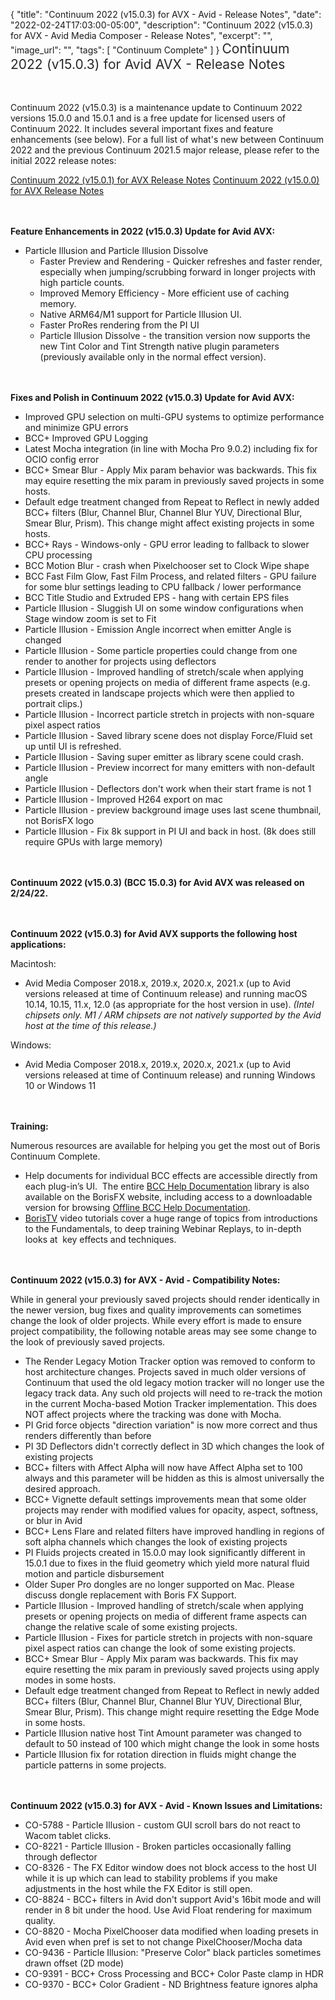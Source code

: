 {
  "title": "Continuum 2022 (v15.0.3) for AVX - Avid - Release Notes",
  "date": "2022-02-24T17:03:00-05:00",
  "description": "Continuum 2022 (v15.0.3) for AVX - Avid Media Composer - Release Notes",
  "excerpt": "",
  "image_url": "",
  "tags": [
    "Continuum Complete"
  ]
}
<span style="color: rgb(40, 40, 40); font-size: 1.5em; word-spacing: 0.5px;">Continuum 2022 (v15.0.3) for Avid AVX - Release Notes</span>

<span style="font-size: 1rem;"> </span>

Continuum 2022 (v15.0.3) is a maintenance update to Continuum 2022 versions 15.0.0 and 15.0.1 and is a free update for licensed users of Continuum 2022.  It includes several important fixes and feature enhancements (see below).  For a full list of what's new between Continuum 2022 and the previous Continuum 2021.5 major release, please refer to the initial 2022 release notes:

[Continuum 2022 (v15.0.1) for AVX Release Notes](/release-notes/continuum-2022-v15.0.1-for-avx-avid-release-notes/)
[Continuum 2022 (v15.0.0) for AVX Release Notes](/release-notes/continuum-2022-v15.0.0-for-avx-avid-release-notes/)

<span style="font-size: 1rem;"> </span>

**Feature Enhancements in 2022 (v15.0.3) Update for Avid AVX:**

* Particle Illusion and Particle Illusion Dissolve
  * Faster Preview and Rendering - Quicker refreshes and faster render, especially when jumping/scrubbing forward in longer projects with high particle counts.
  * Improved Memory Efficiency - More efficient use of caching memory.
  * Native ARM64/M1 support for Particle Illusion UI.
  * Faster ProRes rendering from the PI UI
  * Particle Illusion Dissolve - the transition version now supports the new Tint Color and Tint Strength native plugin parameters (previously available only in the normal effect version).

<span style="font-size: 1rem;"> </span>

**Fixes and Polish in Continuum 2022 (v15.0.3) Update for Avid AVX:**

* Improved GPU selection on multi-GPU systems to optimize performance and minimize GPU errors
* BCC+ Improved GPU Logging
* Latest Mocha integration (in line with Mocha Pro 9.0.2) including fix for OCIO config error
* BCC+ Smear Blur - Apply Mix param behavior was backwards.  This fix may equire resetting the mix param in previously saved projects in some hosts.
* Default edge treatment changed from Repeat to Reflect in newly added BCC+ filters (Blur, Channel Blur, Channel Blur YUV, Directional Blur, Smear Blur, Prism).  This change might affect existing projects in some hosts.
* BCC+ Rays - Windows-only - GPU error leading to fallback to slower CPU processing
* BCC Motion Blur - crash when Pixelchooser set to Clock Wipe shape
* BCC Fast Film Glow, Fast Film Process, and related filters - GPU failure for some blur settings leading to CPU fallback / lower performance
* BCC Title Studio and Extruded EPS - hang with certain EPS files
* Particle Illusion - Sluggish UI on some window configurations when Stage window zoom is set to Fit
* Particle Illusion - Emission Angle incorrect when emitter Angle is changed
* Particle Illusion - Some particle properties could change from one render to another for projects using deflectors
* Particle Illusion - Improved handling of stretch/scale when applying presets or opening projects on media of different frame aspects (e.g. presets created in landscape projects which were then applied to portrait clips.)
* Particle Illusion - Incorrect particle stretch in projects with non-square pixel aspect ratios
* Particle Illusion - Saved library scene does not display Force/Fluid set up until UI is refreshed.
* Particle Illusion - Saving super emitter as library scene could crash.
* Particle Illusion - Preview incorrect for many emitters with non-default angle
* Particle Illusion - Deflectors don't work when their start frame is not 1
* Particle Illusion - Improved H264 export on mac
* Particle Illusion - preview background image uses last scene thumbnail, not BorisFX logo
* Particle Illusion - Fix 8k support in PI UI and back in host.  (8k does still require GPUs with large memory)

<span style="font-size: 1rem;"> </span>

**Continuum 2022 (v15.0.3) (BCC 15.0.3) for Avid AVX was released on 2/24/22.**

<span style="font-size: 1rem;"> </span>

**Continuum 2022 (v15.0.3) for Avid AVX supports the following host applications:**

Macintosh:

* Avid Media Composer 2018.x, 2019.x, 2020.x, 2021.x (up to Avid versions released at time of Continuum release) and running macOS 10.14, 10.15, 11.x, 12.0 (as appropriate for the host version in use).  _(Intel chipsets only.  M1 / ARM chipsets are not natively supported by the Avid host at the time of this release.)_

Windows:

* Avid Media Composer 2018.x, 2019.x, 2020.x, 2021.x (up to Avid versions released at time of Continuum release) and running Windows 10 or Windows 11

<span style="font-size: 1rem;"> </span>

**Training:**

Numerous resources are available for helping you get the most out of Boris Continuum Complete.

* Help documents for individual BCC effects are accessible directly from each plug-in’s UI.  The entire [BCC Help Documentation](/documentation/continuum/bcc-user-guide/ "BCC Help Documentation") library is also available on the BorisFX website, including access to a downloadable version for browsing [Offline BCC Help Documentation](https://cdn.borisfx.com/borisfx/store/BCC2019Documentation.zip "Offline Downloadable BCC Help Documentation").
* [BorisTV](/videos/) video tutorials cover a huge range of topics from introductions to the Fundamentals, to deep training Webinar Replays, to in-depth looks at  key effects and techniques.

<span style="font-size: 1rem;"> </span>

**Continuum 2022 (v15.0.3) for AVX - Avid - Compatibility Notes:**

While in general your previously saved projects should render identically in the newer version, bug fixes and quality improvements can sometimes change the look of older projects. While every effort is made to ensure project compatibility, the following notable areas may see some change to the look of previously saved projects.

* The Render Legacy Motion Tracker option was removed to conform to host architecture changes.  Projects saved in much older versions of Continuum that used the old legacy motion tracker will no longer use the legacy track data.  Any such old projects will need to re-track the motion in the current Mocha-based Motion Tracker implementation.  This does NOT affect projects where the tracking was done with Mocha.
* PI Grid force objects "direction variation" is now more correct and thus renders differently than before
* PI 3D Deflectors didn't correctly deflect in 3D which changes the look of existing projects
* BCC+ filters with Affect Alpha will now have Affect Alpha set to 100 always and this parameter will be hidden as this is almost universally the desired approach.
* BCC+ Vignette default settings improvements mean that some older projects may render with modified values for opacity, aspect, softness, or blur in Avid
* BCC+ Lens Flare and related filters have improved handling in regions of soft alpha channels which changes the look of existing projects
* PI Fluids projects created in 15.0.0 may look significantly different in 15.0.1 due to fixes in the fluid geometry which yield more natural fluid motion and particle disbursement
* Older Super Pro dongles are no longer supported on Mac.  Please discuss dongle replacement with Boris FX Support.
* Particle Illusion - Improved handling of stretch/scale when applying presets or opening projects on media of different frame aspects can change the relative scale of some existing projects.
* Particle Illusion - Fixes for particle stretch in projects with non-square pixel aspect ratios can change the look of some existing projects.
* BCC+ Smear Blur - Apply Mix param was backwards.  This fix may equire resetting the mix param in previously saved projects using apply modes in some hosts.
* Default edge treatment changed from Repeat to Reflect in newly added BCC+ filters (Blur, Channel Blur, Channel Blur YUV, Directional Blur, Smear Blur, Prism).  This change might require resetting the Edge Mode in some hosts.
* Particle Illusion native host Tint Amount parameter was changed to default to 50 instead of 100 which might change the look in some hosts
* Particle Illusion fix for rotation direction in fluids might change the particle patterns in some projects.

<span style="font-size: 1rem;"> </span>

**Continuum 2022 (v15.0.3) for AVX - Avid - Known Issues and Limitations:**

* CO-5788 - Particle Illusion - custom GUI scroll bars do not react to Wacom tablet clicks.
* CO-8221 - Particle Illusion - Broken particles occasionally falling through deflector
* CO-8326 - The FX Editor window does not block access to the host UI while it is up which can lead to stability problems if you make adjustments in the host while the FX Editor is still open.
* CO-8824 - BCC+ filters in Avid don't support Avid's 16bit mode and will render in 8 bit under the hood.  Use Avid Float rendering for maximum quality.
* CO-8820 - Mocha PixelChooser data modified when loading presets in Avid even when pref is set to not change PixelChooser/Mocha data
* CO-9436 - Particle Illusion: "Preserve Color" black particles sometimes drawn offset (2D mode)
* CO-9391 - BCC+ Cross Processing and BCC+ Color Paste clamp in HDR
* CO-9370 - BCC+ Color Gradient - ND Brightness feature ignores alpha

<div id="ext-gen9245"> </div>